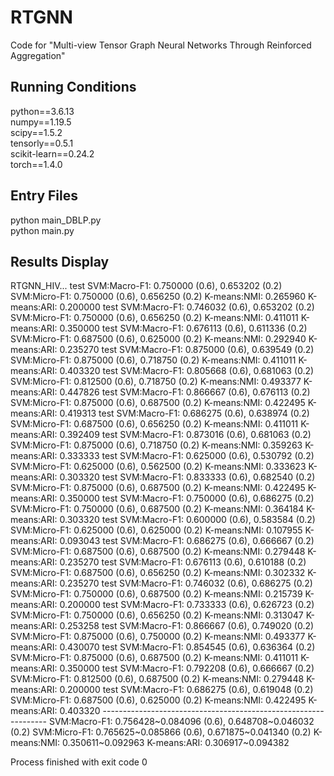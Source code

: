 # RTGNN
Code for "Multi-view Tensor Graph Neural Networks Through Reinforced Aggregation" 

## Running Conditions
python==3.6.13 <br />
numpy==1.19.5  <br />
scipy==1.5.2  <br />
tensorly==0.5.1  <br />
scikit-learn==0.24.2  <br />
torch==1.4.0

## Entry Files
python main_DBLP.py <br />
python main.py


## Results Display
RTGNN_HIV...
test
SVM:Macro-F1: 0.750000 (0.6), 0.653202 (0.2)
SVM:Micro-F1: 0.750000 (0.6), 0.656250 (0.2)
K-means:NMI: 0.265960
K-means:ARI: 0.200000
test
SVM:Macro-F1: 0.746032 (0.6), 0.653202 (0.2)
SVM:Micro-F1: 0.750000 (0.6), 0.656250 (0.2)
K-means:NMI: 0.411011
K-means:ARI: 0.350000
test
SVM:Macro-F1: 0.676113 (0.6), 0.611336 (0.2)
SVM:Micro-F1: 0.687500 (0.6), 0.625000 (0.2)
K-means:NMI: 0.292940
K-means:ARI: 0.235270
test
SVM:Macro-F1: 0.875000 (0.6), 0.639549 (0.2)
SVM:Micro-F1: 0.875000 (0.6), 0.718750 (0.2)
K-means:NMI: 0.411011
K-means:ARI: 0.403320
test
SVM:Macro-F1: 0.805668 (0.6), 0.681063 (0.2)
SVM:Micro-F1: 0.812500 (0.6), 0.718750 (0.2)
K-means:NMI: 0.493377
K-means:ARI: 0.447826
test
SVM:Macro-F1: 0.866667 (0.6), 0.676113 (0.2)
SVM:Micro-F1: 0.875000 (0.6), 0.687500 (0.2)
K-means:NMI: 0.422495
K-means:ARI: 0.419313
test
SVM:Macro-F1: 0.686275 (0.6), 0.638974 (0.2)
SVM:Micro-F1: 0.687500 (0.6), 0.656250 (0.2)
K-means:NMI: 0.411011
K-means:ARI: 0.392409
test
SVM:Macro-F1: 0.873016 (0.6), 0.681063 (0.2)
SVM:Micro-F1: 0.875000 (0.6), 0.718750 (0.2)
K-means:NMI: 0.359263
K-means:ARI: 0.333333
test
SVM:Macro-F1: 0.625000 (0.6), 0.530792 (0.2)
SVM:Micro-F1: 0.625000 (0.6), 0.562500 (0.2)
K-means:NMI: 0.333623
K-means:ARI: 0.303320
test
SVM:Macro-F1: 0.833333 (0.6), 0.682540 (0.2)
SVM:Micro-F1: 0.875000 (0.6), 0.687500 (0.2)
K-means:NMI: 0.422495
K-means:ARI: 0.350000
test
SVM:Macro-F1: 0.750000 (0.6), 0.686275 (0.2)
SVM:Micro-F1: 0.750000 (0.6), 0.687500 (0.2)
K-means:NMI: 0.364184
K-means:ARI: 0.303320
test
SVM:Macro-F1: 0.600000 (0.6), 0.583584 (0.2)
SVM:Micro-F1: 0.625000 (0.6), 0.625000 (0.2)
K-means:NMI: 0.107955
K-means:ARI: 0.093043
test
SVM:Macro-F1: 0.686275 (0.6), 0.666667 (0.2)
SVM:Micro-F1: 0.687500 (0.6), 0.687500 (0.2)
K-means:NMI: 0.279448
K-means:ARI: 0.235270
test
SVM:Macro-F1: 0.676113 (0.6), 0.610188 (0.2)
SVM:Micro-F1: 0.687500 (0.6), 0.656250 (0.2)
K-means:NMI: 0.302332
K-means:ARI: 0.235270
test
SVM:Macro-F1: 0.746032 (0.6), 0.686275 (0.2)
SVM:Micro-F1: 0.750000 (0.6), 0.687500 (0.2)
K-means:NMI: 0.215739
K-means:ARI: 0.200000
test
SVM:Macro-F1: 0.733333 (0.6), 0.626723 (0.2)
SVM:Micro-F1: 0.750000 (0.6), 0.656250 (0.2)
K-means:NMI: 0.313047
K-means:ARI: 0.253258
test
SVM:Macro-F1: 0.866667 (0.6), 0.749020 (0.2)
SVM:Micro-F1: 0.875000 (0.6), 0.750000 (0.2)
K-means:NMI: 0.493377
K-means:ARI: 0.430070
test
SVM:Macro-F1: 0.854545 (0.6), 0.636364 (0.2)
SVM:Micro-F1: 0.875000 (0.6), 0.687500 (0.2)
K-means:NMI: 0.411011
K-means:ARI: 0.350000
test
SVM:Macro-F1: 0.792208 (0.6), 0.666667 (0.2)
SVM:Micro-F1: 0.812500 (0.6), 0.687500 (0.2)
K-means:NMI: 0.279448
K-means:ARI: 0.200000
test
SVM:Macro-F1: 0.686275 (0.6), 0.619048 (0.2)
SVM:Micro-F1: 0.687500 (0.6), 0.625000 (0.2)
K-means:NMI: 0.422495
K-means:ARI: 0.403320
\----------------------------------------------------------------
SVM:Macro-F1: 0.756428~0.084096 (0.6), 0.648708~0.046032 (0.2)
SVM:Micro-F1: 0.765625~0.085866 (0.6), 0.671875~0.041340 (0.2)
K-means:NMI: 0.350611~0.092963
K-means:ARI: 0.306917~0.094382

Process finished with exit code 0